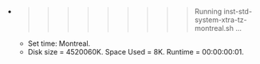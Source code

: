 * >>>>>>>>> Running inst-std-system-xtra-tz-montreal.sh ...
  * Set time: Montreal.
  * Disk size = 4520060K. Space Used = 8K. Runtime = 00:00:00:01.
